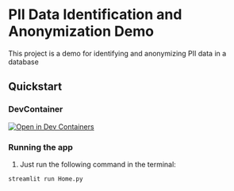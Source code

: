 
# PII Data Identification and Anonymization Demo

This project is a demo for identifying and anonymizing PII data in a database 
## Quickstart

### DevContainer

[![Open in Dev Containers](https://img.shields.io/static/v1?label=Dev%20Containers&message=Open&color=blue&logo=visualstudiocode)](https://vscode.dev/redirect?url=vscode://ms-vscode-remote.remote-containers/cloneInVolume?url=https://github.com/clnnn/letyca)

### Running the app

1. Just run the following command in the terminal:

```bash
streamlit run Home.py
```
